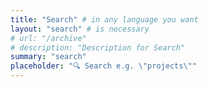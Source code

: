 ```yaml
---
title: "Search" # in any language you want
layout: "search" # is necessary
# url: "/archive"
# description: "Description for Search"
summary: "search"
placeholder: "🔍 Search e.g. \"projects\""
---
```

